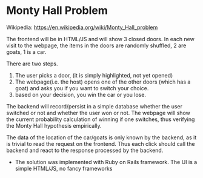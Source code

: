 # Monty Hall Problem 

Wikipedia: https://en.wikipedia.org/wiki/Monty_Hall_problem

The frontend will be in HTML/JS and will show 3 closed doors. In each new visit to the webpage, the items in the doors are randomly shuffled, 2 are goats, 1 is a car.

There are two steps.

1. The user picks a door, (it is simply highlighted, not yet opened)
2. The webpage(i.e. the host) opens one of the other doors (which has a goat) and asks you if you want to switch your choice.
3. based on your decision, you win the car or you lose.

The backend will record/persist in a simple database whether the user switched or not and whether the user won or not. The webpage will show the current probability calculation of winning if one switches, thus verifying the Monty Hall hypothesis empirically.

The data of the location of the car/goats is only known by the backend, as it is trivial to read the request on the frontend. Thus each click should call the backend and react to the response processed by the backend.


* The solution was implemented with Ruby on Rails framework. The UI is a simple HTML/JS, no fancy frameworks

